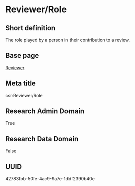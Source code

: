 # Reviewer/Role
## Short definition
The role played by a person in their contribution to a review.
## Base page
[Reviewer](../Objects/Reviewer.md)
## Meta title
csr:Reviewer/Role
## Research Admin Domain
True
## Research Data Domain
False
## UUID
42783fbb-50fe-4ac9-9a7e-1ddf2390b40e
